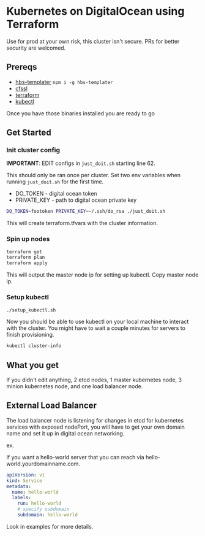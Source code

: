 # Kubernetes on DigitalOcean using Terraform

Use for prod at your own risk, this cluster isn't secure. PRs for better security are welcomed.

## Prereqs

- [hbs-templater](https://github.com/esayemm/hbs-templater) `npm i -g hbs-templater`
- [cfssl](https://github.com/cloudflare/cfssl)
- [terraform](https://www.terraform.io/downloads.html)
- [kubectl](http://kubernetes.io/docs/getting-started-guides/binary_release/#prebuilt-binary-release)

Once you have those binaries installed you are ready to go

## Get Started

### Init cluster config

**IMPORTANT**: EDIT configs in `just_doit.sh` starting line 62.

This should only be ran once per cluster. Set two env variables when running `just_doit.sh` for the first time.

- DO_TOKEN - digital ocean token
- PRIVATE_KEY - path to digital ocean private key

```sh
DO_TOKEN=footoken PRIVATE_KEY=~/.ssh/do_rsa ./just_doit.sh
```

This will create terraform.tfvars with the cluster information.

### Spin up nodes 

```sh
terraform get
terraform plan
terraform apply
```

This will output the master node ip for setting up kubectl. Copy master node ip.

### Setup kubectl

```sh
./setup_kubectl.sh
```

Now you should be able to use kubectl on your local machine to interact with the cluster. You might have to wait a couple minutes for servers to finish provisioning.

```sh
kubectl cluster-info
```

## What you get

If you didn't edit anything, 2 etcd nodes, 1 master kubernetes node, 3 minion kubernetes node, and one load balancer node.

## External Load Balancer

The load balancer node is listening for changes in etcd for kubernetes services with exposed nodePort, you will have to get your own domain name and set it up in digital ocean networking.

ex.

If you want a hello-world server that you can reach via hello-world.yourdomainname.com.

```yaml
apiVersion: v1
kind: Service
metadata:
  name: hello-world
  labels:
    run: hello-world
    # specify subdomain
    subdomain: hello-world
```

Look in examples for more details.
